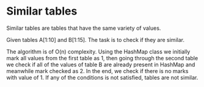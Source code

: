 # Similar tables

Similar tables are tables that have the same variety of values.

Given tables A[1:10] and B[1:15]. The task is to check if they are similar.

The algorithm is of O(n) complexity. Using the HashMap class we initially mark all values from the first table as 1, then going through the second table we check if all of the values of table B are already present in HashMap and meanwhile mark checked as 2. In the end, we check if there is no marks with value of 1. If any of the conditions is not satisfied, tables are not similar.
